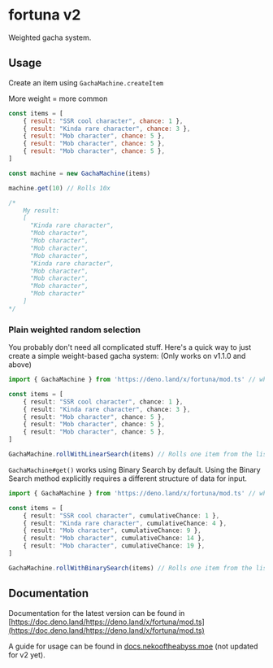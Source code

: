 # fortuna v2
Weighted gacha system.

## Usage

Create an item using `GachaMachine.createItem`

More weight = more common
```js
const items = [
    { result: "SSR cool character", chance: 1 },
    { result: "Kinda rare character", chance: 3 },
    { result: "Mob character", chance: 5 },
    { result: "Mob character", chance: 5 },
    { result: "Mob character", chance: 5 },
]

const machine = new GachaMachine(items)

machine.get(10) // Rolls 10x 

/*
    My result:
    [
      "Kinda rare character",
      "Mob character",
      "Mob character",
      "Mob character",
      "Mob character",
      "Kinda rare character",
      "Mob character",
      "Mob character",
      "Mob character",
      "Mob character"
    ]
*/
```

### Plain weighted random selection
You probably don't need all complicated stuff. Here's a quick way to just create a simple weight-based gacha system:
(Only works on v1.1.0 and above)

```ts
import { GachaMachine } from 'https://deno.land/x/fortuna/mod.ts' // wherever you are importing from. 

const items = [
    { result: "SSR cool character", chance: 1 },
    { result: "Kinda rare character", chance: 3 },
    { result: "Mob character", chance: 5 },
    { result: "Mob character", chance: 5 },
    { result: "Mob character", chance: 5 },
]

GachaMachine.rollWithLinearSearch(items) // Rolls one item from the list of items using linear search.
```

`GachaMachine#get()` works using Binary Search by default. Using the Binary Search method explicitly requires a different structure of data for input.

```ts
import { GachaMachine } from 'https://deno.land/x/fortuna/mod.ts' // wherever you are importing from. 

const items = [
    { result: "SSR cool character", cumulativeChance: 1 },
    { result: "Kinda rare character", cumulativeChance: 4 },
    { result: "Mob character", cumulativeChance: 9 },
    { result: "Mob character", cumulativeChance: 14 },
    { result: "Mob character", cumulativeChance: 19 },
]

GachaMachine.rollWithBinarySearch(items) // Rolls one item from the list of items using linear search.
```


## Documentation
Documentation for the latest version can be found in [https://doc.deno.land/https://deno.land/x/fortuna/mod.ts](https://doc.deno.land/https://deno.land/x/fortuna/mod.ts)

A guide for usage can be found in [docs.nekooftheabyss.moe](https://docs.nekooftheabyss.moe/fortuna) (not updated for v2 yet).

